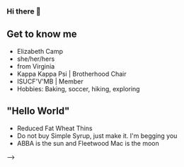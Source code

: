 ### Hi there 👋

## Get to know me
- Elizabeth Camp
- she/her/hers
- from Virginia
- Kappa Kappa Psi | Brotherhood Chair
- ISUCF'V'MB | Member
- Hobbies: Baking, soccer, hiking, exploring


## "Hello World"
- Reduced Fat Wheat Thins
- Do not buy Simple Syrup, just make it. I'm begging you
- ABBA is the sun and Fleetwood Mac is the moon


-->
